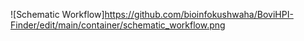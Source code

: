 ![Schematic Workflow]https://github.com/bioinfokushwaha/BoviHPI-Finder/edit/main/container/schematic_workflow.png

